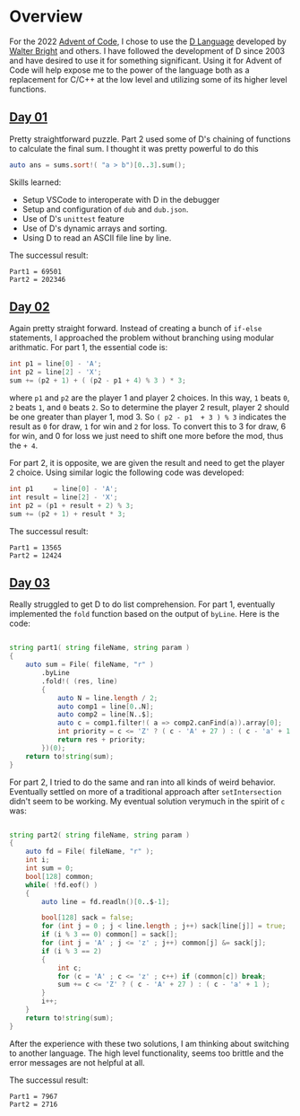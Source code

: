 # Overview

For the 2022 [Advent of Code](https://adventofcode.com/), I chose to use the [D Language](https://dlang.org/)
developed by [Walter Bright](https://en.wikipedia.org/wiki/Walter_Bright) and others.  I have followed the
development of D since 2003 and have desired to use it for something significant.  Using it for Advent of Code
will help expose me to the power of the language both as a replacement for C/C++ at the low level and
utilizing some of its higher level functions.  

## [Day 01](https://adventofcode.com/2022/day/1)

Pretty straightforward puzzle.  Part 2 used some of D's chaining of functions to calculate the final sum.
I thought it was pretty powerful to do this

```d
auto ans = sums.sort!( "a > b")[0..3].sum();
```

Skills learned:
* Setup VSCode to interoperate with D in the debugger
* Setup and configuration of `dub` and `dub.json`.
* Use of D's `unittest` feature
* Use of D's dynamic arrays and sorting.
* Using D to read an ASCII file line by line.

The successul result:
```
Part1 = 69501
Part2 = 202346
```

## [Day 02](https://adventofcode.com/2022/day/2)

Again pretty straight forward.  Instead of creating a bunch of `if-else` statements, 
I approached the problem without branching using modular arithmatic.  For part 1, the 
essential code is:

```d
int p1 = line[0] - 'A';
int p2 = line[2] - 'X';
sum += (p2 + 1) + ( (p2 - p1 + 4) % 3 ) * 3;
```
where `p1` and `p2` are the player 1 and player 2 choices. In this way, `1` beats `0`, `2` beats `1`, and `0` beats `2`.
So to determine the player 2 result, player 2 should be one greater than player 1, mod 3.  So `( p2 - p1  + 3 ) % 3` 
indicates the result as `0` for draw, `1` for win and `2` for loss.  To convert this to 3 for draw, 6 for win, and 0 for loss we just need to shift one more before the mod, thus the `+ 4`.

For part 2, it is opposite, we are given the result and need to get the player 2 choice.  Using similar logic
the following code was developed:

```d
int p1     = line[0] - 'A';
int result = line[2] - 'X';
int p2 = (p1 + result + 2) % 3;
sum += (p2 + 1) + result * 3;
```

The successul result:
```
Part1 = 13565
Part2 = 12424
```

## [Day 03](https://adventofcode.com/2022/day/3)

Really struggled to get D to do list comprehension.  For part 1, eventually implemented the `fold` function
based on the output of `byLine`.  Here is the code:

```d

string part1( string fileName, string param )
{
    auto sum = File( fileName, "r" )
        .byLine
        .fold!( (res, line) 
        {
            auto N = line.length / 2;
            auto comp1 = line[0..N];
            auto comp2 = line[N..$];
            auto c = comp1.filter!( a => comp2.canFind(a)).array[0];
            int priority = c <= 'Z' ? ( c - 'A' + 27 ) : ( c - 'a' + 1 );
            return res + priority;
        })(0);
    return to!string(sum);
}
```

For part 2, I tried to do the same and ran into all kinds of weird behavior.  Eventually settled on
more of a traditional approach after `setIntersection` didn't seem to be working.  My eventual solution
verymuch in the spirit of `c` was:

```d

string part2( string fileName, string param )
{
    auto fd = File( fileName, "r" );
    int i;
    int sum = 0;
    bool[128] common;
    while( !fd.eof() )
    {
        auto line = fd.readln()[0..$-1];

        bool[128] sack = false;
        for (int j = 0 ; j < line.length ; j++) sack[line[j]] = true;
        if (i % 3 == 0) common[] = sack[];
        for (int j = 'A' ; j <= 'z' ; j++) common[j] &= sack[j];
        if (i % 3 == 2) 
        {
            int c;
            for (c = 'A' ; c <= 'z' ; c++) if (common[c]) break;
            sum += c <= 'Z' ? ( c - 'A' + 27 ) : ( c - 'a' + 1 );
        }
        i++;
    }
    return to!string(sum);
}
```

After the experience with these two solutions, I am thinking about switching to another language.
The high level functionality, seems too brittle and the error messages are not helpful at all.

The successul result:
```
Part1 = 7967
Part2 = 2716
```